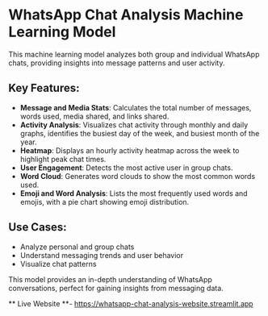 # WhatsApp Chat Analysis Machine Learning Model

This machine learning model analyzes both group and individual WhatsApp chats, providing insights into message patterns and user activity.

## Key Features:
- **Message and Media Stats**: Calculates the total number of messages, words used, media shared, and links shared.
- **Activity Analysis**: Visualizes chat activity through monthly and daily graphs, identifies the busiest day of the week, and busiest month of the year.
- **Heatmap**: Displays an hourly activity heatmap across the week to highlight peak chat times.
- **User Engagement**: Detects the most active user in group chats.
- **Word Cloud**: Generates word clouds to show the most common words used.
- **Emoji and Word Analysis**: Lists the most frequently used words and emojis, with a pie chart showing emoji distribution.

## Use Cases:
- Analyze personal and group chats
- Understand messaging trends and user behavior
- Visualize chat patterns

This model provides an in-depth understanding of WhatsApp conversations, perfect for gaining insights from messaging data.

** Live Website **-  https://whatsapp-chat-analysis-website.streamlit.app

